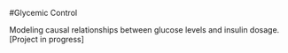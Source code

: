 #Glycemic Control

Modeling causal relationships between glucose levels and insulin dosage. [Project in progress]